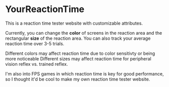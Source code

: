 # YourReactionTime

This is a reaction time tester website with customizable attributes.

Currently, you can change the **color** of screens in the reaction area and the rectangular **size** of the reaction area.
You can also track your average reaction time over 3-5 trials.

Different colors may affect reaction time due to color sensitivty or being more noticeable
Different sizes may affect reaction time for peripheral vision reflex vs. trained reflex.

I'm also into FPS games in which reaction time is key for good performance, so I thought it'd be cool to make my own reaction time tester website.